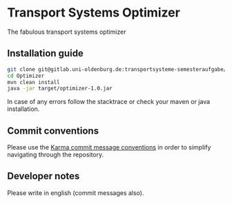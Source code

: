 # Transport Systems Optimizer
The fabulous transport systems optimizer

## Installation guide
```bash
git clone git@gitlab.uni-oldenburg.de:transportsysteme-semesteraufgabe/Optimizer.git
cd Optimizer
mvn clean install
java -jar target/optimizer-1.0.jar
```
In case of any errors follow the stacktrace or check your maven or java installation.

## Commit conventions
Please use the [Karma commit message conventions](http://karma-runner.github.io/0.10/dev/git-commit-msg.html) in order to simplify navigating through the repository.

## Developer notes
Please write in english (commit messages also).